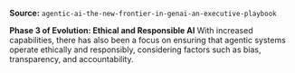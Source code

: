 **Source:** `agentic-ai-the-new-frontier-in-genai-an-executive-playbook`

**Phase 3 of Evolution: Ethical and Responsible AI**
With increased capabilities, there has also been a focus on ensuring that agentic systems operate ethically and responsibly, considering factors such as bias, transparency, and accountability.
